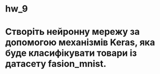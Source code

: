 # hw_9 
# Cтворіть нейронну мережу за допомогою механізмів Keras, яка буде класифікувати товари із датасету fasion_mnist.

